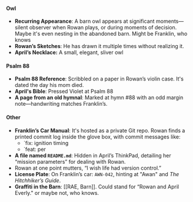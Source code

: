 #### Owl
- **Recurring Appearance**: A barn owl appears at significant moments—silent observer when Rowan plays, or during moments of decision. Maybe it's even nesting in the abandoned barn. Might be Franklin, who knows
- **Rowan’s Sketches**: He has drawn it multiple times without realizing it.
- **April’s Necklace:** A small, elegant, sliver owl
#### Psalm 88
- **Psalm 88 Reference**: Scribbled on a paper in Rowan’s violin case. It's dated the day his mom died.
- __April's Bible__: Pressed Violet at Psalm 88
- **A page from an old hymnal**: Marked at hymn #88 with an odd margin note—handwriting matches Franklin’s.
#### Other
- **Franklin’s Car Manual**: It's hosted as a private Git repo. Rowan finds a printed commit log inside the glove box, with commit messages like:
    - `fix: ignition timing
    - `feat: per
- **A file named `README.md`**: Hidden in April’s ThinkPad, detailing her “mission parameters” for dealing with Rowan.
- Rowan at one point mutters, “I wish life had version control.”
- **License Plate**: On Franklin’s car: `AWN-042`, hinting at "Awan" and _The Hitchhiker’s Guide_.
- **Graffiti in the Barn**: [[RAE, Barn]]. Could stand for “Rowan and April Everly." or maybe not, who knows.